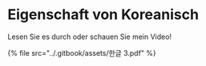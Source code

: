 # Eigenschaft von Koreanisch

Lesen Sie es durch oder schauen Sie mein Video!&#x20;

{% file src="../.gitbook/assets/한글 3.pdf" %}
